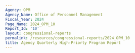```yaml
---
Agency: OPM
Agency_Name: Office of Personnel Management
Fiscal_Year: 2024
Page_Name: 2024_OPM_10
Report_Id: '10'
layout: congressional-reports
permalink: /resources/congressional-reports/2024_OPM_10
title: Agency Quarterly High-Priorty Program Report
---
```

